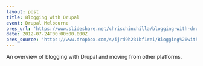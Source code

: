 ```yaml
---
layout: post
title: Blogging with Drupal
event: Drupal Melbourne
pres_url: 'https://www.slideshare.net/chrischinchilla/blogging-with-drupal'
date: 2012-07-24T00:00:00.000Z
pres_source: 'https://www.dropbox.com/s/ijrd9h231bf1rei/Blogging%20with%20Drupal.pptx?dl=0'
---
```


An overview of blogging with Drupal and moving from other platforms.
